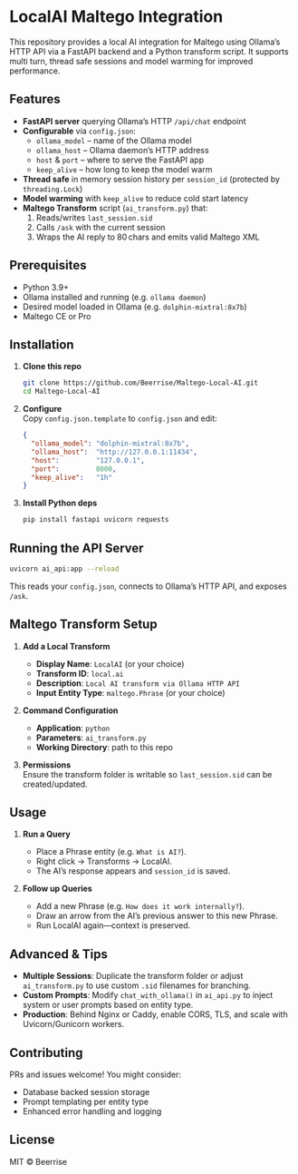 # LocalAI Maltego Integration

This repository provides a local AI integration for Maltego using Ollama’s HTTP API via a FastAPI backend and a Python transform script. It supports multi turn, thread safe sessions and model warming for improved performance.

## Features

- **FastAPI server** querying Ollama’s HTTP `/api/chat` endpoint  
- **Configurable** via `config.json`:  
  - `ollama_model` – name of the Ollama model  
  - `ollama_host` – Ollama daemon’s HTTP address  
  - `host` & `port` – where to serve the FastAPI app  
  - `keep_alive` – how long to keep the model warm  
- **Thread safe** in memory session history per `session_id` (protected by `threading.Lock`)  
- **Model warming** with `keep_alive` to reduce cold start latency  
- **Maltego Transform** script (`ai_transform.py`) that:  
  1. Reads/writes `last_session.sid`  
  2. Calls `/ask` with the current session  
  3. Wraps the AI reply to 80 chars and emits valid Maltego XML  

## Prerequisites

- Python 3.9+  
- Ollama installed and running (e.g. `ollama daemon`)  
- Desired model loaded in Ollama (e.g. `dolphin-mixtral:8x7b`)  
- Maltego CE or Pro

## Installation

1. **Clone this repo**  
   ```bash
   git clone https://github.com/Beerrise/Maltego-Local-AI.git
   cd Maltego-Local-AI
   ```

2. **Configure**  
   Copy `config.json.template` to `config.json` and edit:
   ```json
   {
     "ollama_model": "dolphin-mixtral:8x7b",
     "ollama_host":  "http://127.0.0.1:11434",
     "host":         "127.0.0.1",
     "port":         8000,
     "keep_alive":   "1h"
   }
   ```

3. **Install Python deps**  
   ```bash
   pip install fastapi uvicorn requests
   ```

## Running the API Server

```bash
uvicorn ai_api:app --reload
```
This reads your `config.json`, connects to Ollama’s HTTP API, and exposes `/ask`.

## Maltego Transform Setup

1. **Add a Local Transform**  
   - **Display Name**: `LocalAI` (or your choice)  
   - **Transform ID**: `local.ai`  
   - **Description**: `Local AI transform via Ollama HTTP API`  
   - **Input Entity Type**: `maltego.Phrase` (or your choice)

2. **Command Configuration**  
   - **Application**: `python`  
   - **Parameters**: `ai_transform.py`  
   - **Working Directory**: path to this repo  

3. **Permissions**  
   Ensure the transform folder is writable so `last_session.sid` can be created/updated.

## Usage

1. **Run a Query**  
   - Place a Phrase entity (e.g. `What is AI?`).  
   - Right click → Transforms → LocalAI.  
   - The AI’s response appears and `session_id` is saved.

2. **Follow up Queries**  
   - Add a new Phrase (e.g. `How does it work internally?`).  
   - Draw an arrow from the AI’s previous answer to this new Phrase.  
   - Run LocalAI again—context is preserved.

## Advanced & Tips

- **Multiple Sessions**: Duplicate the transform folder or adjust `ai_transform.py` to use custom `.sid` filenames for branching.  
- **Custom Prompts**: Modify `chat_with_ollama()` in `ai_api.py` to inject system or user prompts based on entity type.  
- **Production**: Behind Nginx or Caddy, enable CORS, TLS, and scale with Uvicorn/Gunicorn workers.

## Contributing

PRs and issues welcome! You might consider:  
- Database backed session storage  
- Prompt templating per entity type  
- Enhanced error handling and logging  

## License

MIT © Beerrise
